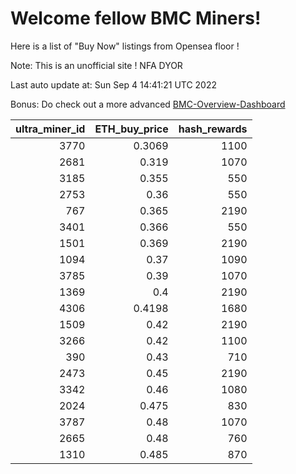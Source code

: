 # Welcome fellow BMC Miners!
Here is a list of "Buy Now" listings from Opensea floor !

Note: This is an unofficial site ! NFA DYOR

Last auto update at: Sun Sep  4 14:41:21 UTC 2022

Bonus: Do check out a more advanced [BMC-Overview-Dashboard](https://dune.com/defifunk/BMC-Overview-Dashboard)


|   ultra_miner_id |   ETH_buy_price |   hash_rewards |
|-----------------:|----------------:|---------------:|
|             3770 |          0.3069 |           1100 |
|             2681 |          0.319  |           1070 |
|             3185 |          0.355  |            550 |
|             2753 |          0.36   |            550 |
|              767 |          0.365  |           2190 |
|             3401 |          0.366  |            550 |
|             1501 |          0.369  |           2190 |
|             1094 |          0.37   |           1090 |
|             3785 |          0.39   |           1070 |
|             1369 |          0.4    |           2190 |
|             4306 |          0.4198 |           1680 |
|             1509 |          0.42   |           2190 |
|             3266 |          0.42   |           1100 |
|              390 |          0.43   |            710 |
|             2473 |          0.45   |           2190 |
|             3342 |          0.46   |           1080 |
|             2024 |          0.475  |            830 |
|             3787 |          0.48   |           1070 |
|             2665 |          0.48   |            760 |
|             1310 |          0.485  |            870 |